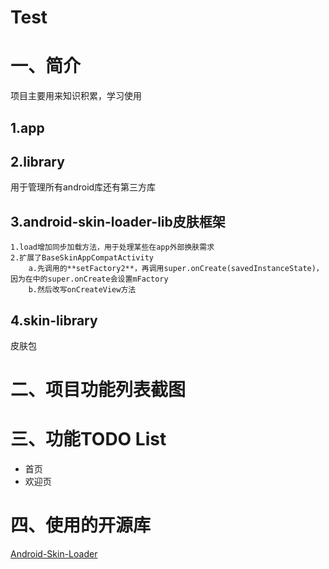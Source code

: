 # Test

# 一、简介
项目主要用来知识积累，学习使用

## 1.app


## 2.library
用于管理所有android库还有第三方库

## 3.android-skin-loader-lib皮肤框架

    1.load增加同步加载方法，用于处理某些在app外部换肤需求
    2.扩展了BaseSkinAppCompatActivity
    	a.先调用的**setFactory2**，再调用super.onCreate(savedInstanceState)，因为在中的super.onCreate会设置mFactory
    	b.然后改写onCreateView方法

## 4.skin-library
皮肤包

# 二、项目功能列表截图

# 三、功能TODO List

-  首页
-  欢迎页

# 四、使用的开源库
[Android-Skin-Loader](https://github.com/fengjundev/Android-Skin-Loader)

